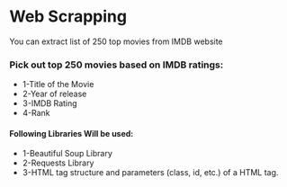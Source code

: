 # Web Scrapping 

You can extract list of 250 top movies from IMDB website

### Pick out top 250 movies based on IMDB ratings:


  - 1-Title of the Movie
  - 2-Year of release
  - 3-IMDB Rating
  - 4-Rank
   


#### Following Libraries Will be used:

  - 1-Beautiful Soup Library
  - 2-Requests Library
  - 3-HTML tag structure and parameters (class, id, etc.) of a HTML tag.
